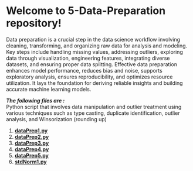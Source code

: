 <h1>Welcome to 5-Data-Preparation repository!</h1>


Data preparation is a crucial step in the data science workflow involving cleaning, transforming, and organizing raw data for analysis and modeling. 
Key steps include handling missing values, addressing outliers, exploring data through visualization, engineering features, integrating diverse datasets, 
and ensuring proper data splitting. Effective data preparation enhances model performance, reduces bias and noise, supports exploratory analysis, ensures reproducibility, 
and optimizes resource utilization. It lays the foundation for deriving reliable insights and building accurate machine learning models.

***The following files are :*** <br>
      Python script that involves data manipulation and outlier treatment using various techniques such as type casting, duplicate identification, outlier analysis, and Winsorization (rounding up)

1. **[dataPrep1.py](./dataPrep1.py)**
2. **[dataPrep2.py](./dataPrep2.py)**
3. **[dataPrep3.py](./dataPrep3.py)**   
4. **[dataPrep4.py](./dataPrep4.py)**
5. **[dataPrep5.py](./dataPrep5.py)**
6. **[stdNorm1.py](./stdNorm1.py)**


   
